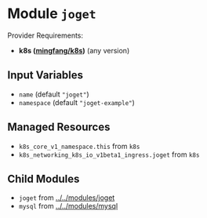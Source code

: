 
# Module `joget`

Provider Requirements:
* **k8s ([mingfang/k8s](https://registry.terraform.io/providers/mingfang/k8s/latest))** (any version)

## Input Variables
* `name` (default `"joget"`)
* `namespace` (default `"joget-example"`)

## Managed Resources
* `k8s_core_v1_namespace.this` from `k8s`
* `k8s_networking_k8s_io_v1beta1_ingress.joget` from `k8s`

## Child Modules
* `joget` from [../../modules/joget](../../modules/joget)
* `mysql` from [../../modules/mysql](../../modules/mysql)

